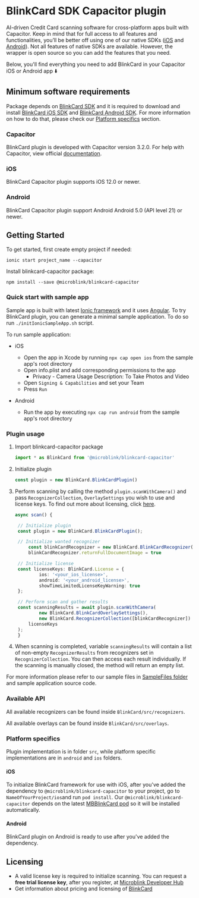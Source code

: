 # BlinkCard SDK Capacitor plugin

AI-driven Credit Card scanning software for cross-platform apps built with Capacitor. Keep in mind that for full access to all features and functionalities, you’ll be better off using one of our native SDKs ([iOS](https://github.com/BlinkCard/blinkcard-ios)
and [Android](https://github.com/BlinkCard/blinkcard-android)). Not all features of native SDKs are available. However, the wrapper is open source so you can add the features that you need.

Below, you'll find everything you need to add BlinkCard in your Capacitor iOS or Android app ⬇️

## Minimum software requirements

Package depends on [BlinkCard SDK](https://microblink.com/products/blinkcard) and it is required to download and install [BlinkCard iOS SDK](https://github.com/BlinkCard/blinkcard-ios) and [BlinkCard Android SDK](https://github.com/BlinkCard/blinkcard-android). For more information on how to do that, please check our [Platform specifics](#platform-specifics) section.

### Capacitor

BlinkCard plugin is developed with Capacitor version 3.2.0.
For help with Capacitor, view official [documentation](https://capacitorjs.com/docs).

### iOS

BlinkCard Capacitor plugin supports iOS 12.0 or newer.

### Android

BlinkCard Capacitor plugin support Android Android 5.0 (API level 21) or newer.

## Getting Started

To get started, first create empty project if needed:

```shell
ionic start project_name --capacitor
```

Install blinkcard-capacitor package:

```shell
npm install --save @microblink/blinkcard-capacitor
```

### Quick start with sample app

Sample app is built with latest [Ionic framework](https://ionicframework.com) and it uses [Angular](https://angular.io). To try BlinkCard plugin, you can generate a minimal sample application. To do so run `./initIonicSampleApp.sh` script.

To run sample application:

- iOS

  - Open the app in Xcode by running `npx cap open ios` from the sample app's root directory
  - Open info.plist and add corresponding permissions to the app
    - Privacy - Camera Usage Description: To Take Photos and Video
  - Open `Signing & Capabilities` and set your Team
  - Press `Run`

- Android
  - Run the app by executing `npx cap run android` from the sample app's root directory

### Plugin usage

1. Import blinkcard-capacitor package

   ```typescript
   import * as BlinkCard from '@microblink/blinkcard-capacitor'
   ```

2. Initialize plugin

   ```typescript
   const plugin = new BlinkCard.BlinkCardPlugin()
   ```

3. Perform scanning by calling the method `plugin.scanWithCamera()` and pass `RecognizerCollection`, `OverlaySettings` you wish to use and license keys. To find out more about licensing, click
   [here](#licensing).

   ```typescript
   async scan() {

   	// Initialize plugin
   	const plugin = new BlinkCard.BlinkCardPlugin();

   	// Initialize wanted recognizer
     	const blinkCardRecognizer = new BlinkCard.BlinkCardRecognizer();
     	blinkCardRecognizer.returnFullDocumentImage = true

   	// Initialize license
   	const licenseKeys: BlinkCard.License = {
    		ios: '<your_ios_license>',
    		android: '<your_android_license>',
    		showTimeLimitedLicenseKeyWarning: true
   	};

   	// Perform scan and gather results
   	const scanningResults = await plugin.scanWithCamera(
       		new BlinkCard.BlinkCardOverlaySettings(),
       		new BlinkCard.RecognizerCollection([blinkCardRecognizer])
   		licenseKeys
   	);
   	}
   ```

4. When scanning is completed, variable `scanningResults` will contain a list of non-empty `RecognizerResults` from recognizers set in `RecognizerCollection`. You can then access each result individually. If the scanning is manually closed, the method will return an empty list.

For more information please refer to our sample files in [SampleFiles folder](https://github.com/BlinkCard/blinkcard-capacitor/tree/master/SampleFiles) and sample application source code.

### Available API

All available recognizers can be found inside `BlinkCard/src/recognizers`.

All available overlays can be found inside `BlinkCard/src/overlays`.

### Platform specifics

Plugin implementation is in folder `src`, while platform specific implementations are in `android` and `ios` folders.

#### iOS

To initialize BlinkCard framework for use with iOS, after you've added the dependency to `@microblink/blinkcard-capacitor` to your project, go to `NameOfYourProject/ios`and run `pod install`.
Our `@microblink/blinkcard-capacitor` depends on the latest [MBBlinkCard pod](https://cocoapods.org/pods/MBBlinkCard) so it will be installed automatically.

#### Android

BlinkCard plugin on Android is ready to use after you've added the dependency.

## Licensing

- A valid license key is required to initialize scanning. You can request a **free trial license key**, after you register, at [Microblink Developer Hub](https://account.microblink.com/signin)
- Get information about pricing and licensing of [BlinkCard](https://microblink.com/blinkcard)
